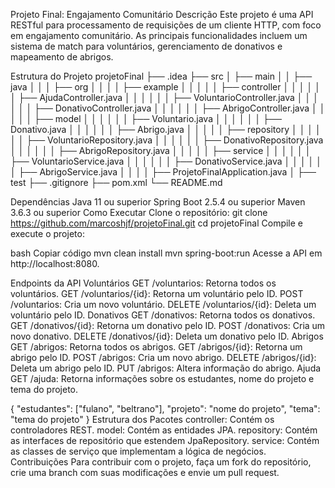Projeto Final: Engajamento Comunitário
Descrição
Este projeto é uma API RESTful para processamento de requisições de um cliente HTTP, com foco em engajamento comunitário. As principais funcionalidades incluem um sistema de match para voluntários, gerenciamento de donativos e mapeamento de abrigos.

Estrutura do Projeto
projetoFinal ├── .idea ├── src │ ├── main │ │ ├── java │ │ │ ├── org │ │ │ │ ├── example │ │ │ │ │ ├── controller │ │ │ │ │ │ ├── AjudaController.java │ │ │ │ │ │ ├── VoluntarioController.java │ │ │ │ │ │ ├── DonativoController.java │ │ │ │ │ │ ├── AbrigoController.java │ │ │ │ │ ├── model │ │ │ │ │ │ ├── Voluntario.java │ │ │ │ │ │ ├── Donativo.java │ │ │ │ │ │ ├── Abrigo.java │ │ │ │ │ ├── repository │ │ │ │ │ │ ├── VoluntarioRepository.java │ │ │ │ │ │ ├── DonativoRepository.java │ │ │ │ │ │ ├── AbrigoRepository.java │ │ │ │ │ ├── service │ │ │ │ │ │ ├── VoluntarioService.java │ │ │ │ │ │ ├── DonativoService.java │ │ │ │ │ │ ├── AbrigoService.java │ │ │ │ ├── ProjetoFinalApplication.java │ ├── test ├── .gitignore ├── pom.xml └── README.md

Dependências
Java 11 ou superior
Spring Boot 2.5.4 ou superior
Maven 3.6.3 ou superior
Como Executar
Clone o repositório:
git clone https://github.com/marcoshjf/projetoFinal.git
cd projetoFinal
Compile e execute o projeto:

bash Copiar código mvn clean install mvn spring-boot:run Acesse a API em http://localhost:8080.

Endpoints da API Voluntários 
GET /voluntarios: Retorna todos os voluntários. 
GET /voluntarios/{id}: Retorna um voluntário pelo ID. 
POST /voluntarios: Cria um novo voluntário. 
DELETE /voluntarios/{id}: Deleta um voluntário pelo ID. 
Donativos
GET /donativos: Retorna todos os donativos. 
GET /donativos/{id}: Retorna um donativo pelo ID. 
POST /donativos: Cria um novo donativo. 
DELETE /donativos/{id}: Deleta um donativo pelo ID. 
Abrigos 
GET /abrigos: Retorna todos os abrigos. 
GET /abrigos/{id}: Retorna um abrigo pelo ID. 
POST /abrigos: Cria um novo abrigo. 
DELETE /abrigos/{id}: Deleta um abrigo pelo ID. 
PUT /abrigos: Altera informação do abrigo.
Ajuda 
GET /ajuda: Retorna informações sobre os estudantes, nome do projeto e tema do projeto.

{ "estudantes": ["fulano", "beltrano"], "projeto": "nome do projeto", "tema": "tema do projeto" } Estrutura dos Pacotes controller: Contém os controladores REST. 
model: Contém as entidades JPA. 
repository: Contém as interfaces de repositório que estendem JpaRepository. 
service: Contém as classes de serviço que implementam a lógica de negócios. 
Contribuições Para contribuir com o projeto, faça um fork do repositório, crie uma branch com suas modificações e envie um pull request.

